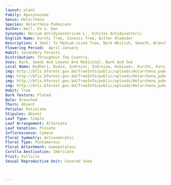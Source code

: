 ```yaml
---
layout: plant
Family: Apocynaceae
Genus: Holarrhena
Species: Holarrhena Pubescens
Author: Wall. Ex G. Don
Synonyms: Nerium Antidysentericum L., Echites Antidysenteric
English Name: Kurchi Tree, Conessi Tree, Bitter Oleander
Description: A Small To Medium-sized Tree, Bark Whitish, Smooth, Branchlets Slender, Drooping, Dark Purplish-brown, Glabrous. Leaves Glabrous, Sub-coriaceous, Petiole Short, Lamina 10-12 Ã— 4-8 Cm, Ovate, Elliptic Or Elliptic-oblong, Base Rounded Or Cuneate, Apex Acute Or Acuminate, Lateral Nerves 10-16 Pairs. Cymes Terminal, Corymbose, Pedicles Much Longer Than The Calyx. Flowers White. Calyx Lobes 2.2-3.5 Mm Long, Unequal, Linear-lanceolate, Acuminate, Deeply Cleft, Pubescent. Corolla Tube Puberulous Outside, 1.0-1.4 Cm Long, Lobes Equalling The Tube, Oblong, Twisted To The Left. Stamens Inserted Near The Base Of The Tube, Filaments Short, Anthers Not Connivent With Stigma. Disc Absent. Carpels 2, Distinct, Style Short, Filiform, Stigma Oblong Or Fusiform, Tip Entire Or Somewhat 2-lobed, Ovules Many In Each Locule. Follicles 25-32 Cm Long, Pendulous, Glabrous, Dotted, Many-seeded. Seeds With A Long Brown Coma.
Flowering Period:  April-January
Habit: Secondary Forests.
Distribution: Throughout The Country.
Uses: Bark, Seeds And Leaves Are Medicinal. Bark And See
Local Name: Dudhari, Dudia, Indrajal, Indrajaw, Kukiswar, Kurchi, Kuruj, Latha, 
img: http://bfis.bforest.gov.bd/TreeInfo/public/uploads/Holarrhena_pubescens.jpg
img: http://bfis.bforest.gov.bd/TreeInfo/public/uploads/Holarrhena_pubescens1.jpg
img: http://bfis.bforest.gov.bd/TreeInfo/public/uploads/Holarrhena_pubescens2.jpg
img: http://bfis.bforest.gov.bd/TreeInfo/public/uploads/Holarrhena_pubescens3.jpg
Habit: Tree
Bark Texture: Plated
Bole: Branched
Thorn: Absent
Petiole: Petiolate
Stipules: Absent
Leaf Type: Simple
Leaf Arrangement: Alternate
Leaf Venation: Pinnate
Inflorescence: Cymose
Floral Symmetry: Actinomorphic
Floral Type: Pentamerous
Floral Attachment: Gamopetalous
Corolla Aestivation: Imbricate
Fruit: Follicle
Sexual Reproductive Unit: Covered Seed



---
```



